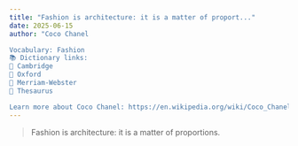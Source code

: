 ```yaml
---
title: "Fashion is architecture: it is a matter of proport..."
date: 2025-06-15
author: "Coco Chanel

Vocabulary: Fashion
📚 Dictionary links:
🔹 Cambridge
🔹 Oxford
🔹 Merriam-Webster
🔹 Thesaurus

Learn more about Coco Chanel: https://en.wikipedia.org/wiki/Coco_Chanel"
---
```


> Fashion is architecture: it is a matter of proportions.
